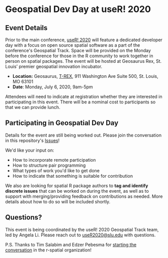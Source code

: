 # Geospatial Dev Day at useR! 2020

## Event Details

Prior to the main conference, [useR! 2020](https://user2020.r-project.org/) will feature a dedicated developer day with a focus on open source spatial software as a part of the conference's Geospatial Track. Space will be provided on the Monday before the conference for those in the R community to work together in person on spatial packages. The event will be hosted at Geosaurus Rex, St. Louis’ premier geospatial innovation incubator.

- **Location:** Geosaurus, [T-REX](http://www.downtowntrex.org/), 911 Washington Ave Suite 500, St. Louis, MO 63101
- **Date**: Monday, July 6, 2020, 9am-5pm

Attendees will need to indicate at registration whether they are interested in participating in this event. There will be a nominal cost to participants so that we can provide lunch.

## Participating in Geospatial Dev Day

Details for the event are still being worked out. Please join the conversation in this repository's [Issues](https://github.com/useR-stl/geospatial-dev-day/issues)!

We'd like your input on:

- How to incorporate remote participation
- How to structure pair programming
- What types of work you'd like to get done
- How to indicate that something is suitable for contribution

We also are looking for spatial R package authors to **tag and identify discrete issues** that can be worked on during the event, as well as to support with merging/providing feedback on contributions as needed. More details about how to do so will be included shortly. 

## Questions?

This event is being coordinated by the useR! 2020 Geospatial Track team, led by Angela Li. Please reach out to useR2020@slu.edu with questions.

P.S. Thanks to Tim Salabim and Edzer Pebesma for [starting the conversation](https://github.com/r-spatial/discuss/issues/26) in the r-spatial organization!
